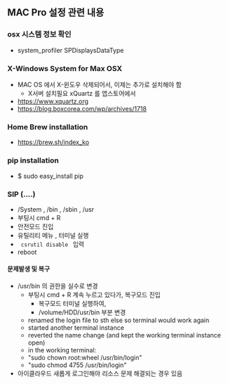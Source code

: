 ## MAC Pro 설정 관련 내용

### osx 시스템 정보 확인
-  system_profiler SPDisplaysDataType

### X-Windows System for Max OSX
- MAC OS 에서 X-윈도우 삭제되어서, 이제는 추가로 설치해야 함
  - X서버 설치필요 xQuartz 를 앱스토어에서 
- https://www.xquartz.org
- https://blog.boxcorea.com/wp/archives/1718


### Home Brew installation
- https://brew.sh/index_ko

### pip installation
- $ sudo easy_install pip

### SIP (....)
- /System , /bin , /sbin , /usr
- 부팅시 cmd + R
- 안전모드 진입
- 유틸리티 메뉴 , 터미널 실행
- <code> csrutil disable </code> 입력
- reboot

#### 문제발생 및 복구
- /usr/bin 의 권한을 실수로 변경
  - 부팅시 cmd + R 계속 누르고 있다가, 복구모드 진입
    - 복구모드 터미널 실행하여, 
    - /volume/HDD/usr/bin 부분 변경
  - renamed the login file to sth else so terminal would work again
  - started another terminal instance
  - reverted the name change (and kept the working terminal instance open)
  - in the working terminal:
  - "sudo chown root:wheel /usr/bin/login"
  - "sudo chmod 4755 /usr/bin/login"
- 아이클라우드 새롭게 로그인해야 리소스 문제 해결되는 경우 있음 
